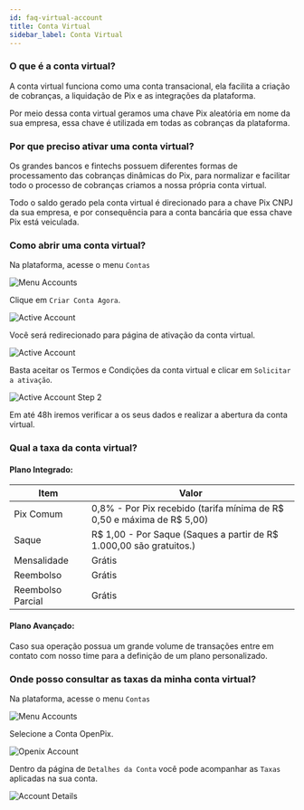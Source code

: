 ```yaml
---
id: faq-virtual-account
title: Conta Virtual
sidebar_label: Conta Virtual
---
```


### O que é a conta virtual?

A conta virtual funciona como uma conta transacional, ela facilita a criação de cobranças, a liquidação de Pix e as integrações da plataforma.

Por meio dessa conta virtual geramos uma chave Pix aleatória em nome da sua empresa, essa chave é utilizada em todas as cobranças da plataforma.

### Por que preciso ativar uma conta virtual?

Os grandes bancos e fintechs possuem diferentes formas de processamento das cobranças dinâmicas do Pix, para normalizar e facilitar todo o processo de cobranças criamos a nossa própria conta virtual.

Todo o saldo gerado pela conta virtual é direcionado para a chave Pix CNPJ da sua empresa, e por consequência para a conta bancária que essa chave Pix está veiculada.

### Como abrir uma conta virtual?

Na plataforma, acesse o menu `Contas`

![Menu Accounts](/img/FAQ/accounts-menu.png)

Clique em `Criar Conta Agora`.

![Active Account](/img/FAQ/activate-account.png)

Você será redirecionado para página de ativação da conta virtual.

![Active Account](/img/FAQ/active-account.png)

Basta aceitar os Termos e Condições da conta virtual e clicar em `Solicitar a ativação`.

![Active Account Step 2](/img/FAQ/active-account-2.png)

Em até 48h iremos verificar a os seus dados e realizar a abertura da conta virtual.

### Qual a taxa da conta virtual?

#### Plano Integrado:

| Item              | Valor                                                                  |
|-------------------|------------------------------------------------------------------------|
| Pix Comum         | 0,8% - Por Pix recebido (tarifa mínima de R$ 0,50 e máxima de R$ 5,00) |
| Saque             | R$ 1,00 - Por Saque (Saques a partir de R$ 1.000,00 são gratuitos.)    |
| Mensalidade       | Grátis                                                                 |
| Reembolso         | Grátis                                                                 |
| Reembolso Parcial | Grátis                                                                 |

#### Plano Avançado:

Caso sua operação possua um grande volume de transações entre em contato com nosso time para a definição de um plano personalizado.

### Onde posso consultar as taxas da minha conta virtual?

Na plataforma, acesse o menu `Contas`

![Menu Accounts](/img/FAQ/accounts-menu.png)

Selecione a Conta OpenPix.

![Openix Account](/img/FAQ/account-list.png)

Dentro da página de `Detalhes da Conta` você pode acompanhar as `Taxas` aplicadas na sua conta.

![Account Details](/img/FAQ/account-detail.png)